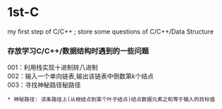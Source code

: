 # 1st-C
my first step of C/C++  ;  store some questions of C/C++/Data Structure
### 存放学习C/C++/数据结构时遇到的一些问题
  001：利用栈实现十进制转八进制  
  002：输入一个单向链表,输出该链表中倒数第k个结点  
  003：寻找神秘路径秘路径 
  
    * 神秘路径: 该条路径上(从根结点到某个叶子结点)结点数据元素之和等于输入的目标值
